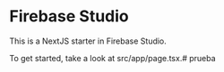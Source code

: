 # Firebase Studio

This is a NextJS starter in Firebase Studio.

To get started, take a look at src/app/page.tsx.# prueba
